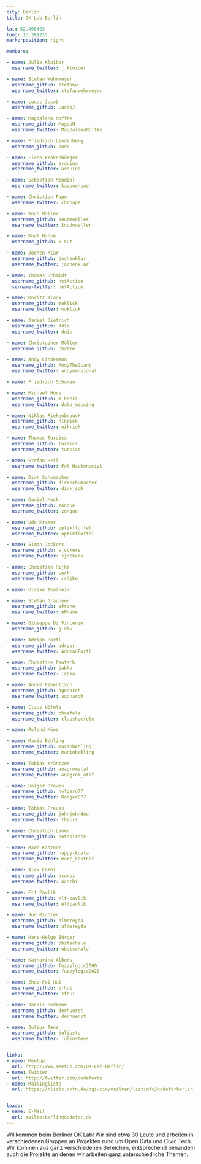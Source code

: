 ```yaml
---
city: Berlin
title: OK Lab Berlin

lat: 52.498493
long: 13.381215
markerposition: right

members:

- name: Julia Kloiber
  username_twitter: j_kloiber

- name: Stefan Wehrmeyer
  username_github: stefanw
  username_twitter: stefanwehrmeyer

- name: Lucas Jacob
  username_github: LucasJ

- name: Magdalena Noffke
  username_github: MagdaN
  username_twitter: MagdalenaNoffke

- name: Friedrich Lindenberg
  username_github: pudo

- name: Fiona Krakenbürger
  username_github: arduina
  username_twitter: arduina

- name: Sebastian Mondial
  username_twitter: kappuchino

- name: Christian Pape
  username_twitter: chrpape

- name: Knud Möller
  username_github: knudmoeller
  username_twitter: knudmoeller

- name: Knut Hühne
  username_github: k-nut

- name: Jochen Klar
  username_github: jochenklar
  username_twitter: jochenklar

- name: Thomas Schmidt
  username_github: netAction
  sername-twitter: netAction

- name: Moritz Klack
  username_github: moklick
  username_twitter: moklick

- name: Daniel Dietrich
  username_github: ddie
  username_twitter: ddie

- name: Christopher Möller
  username_github: chrtze

- name: Andy Lindemann
  username_github: AndyTheGiant
  username_twitter: andymensional

- name: Friedrich Schuman

- name: Michael Hörz
  username_github: m-hoerz
  username_twitter: data_meining

- name: Niklas Riekenbrauck
  username_github: nikriek
  username_twitter: nikriek

- name: Thomas Tursics
  username_github: tursics
  username_twitter: tursics

- name: Stefan Heil
  username_twitter: Pol_Hackonomist

- name: Dirk Schumacher
  username_github: dirkschumacher
  username_twitter: dirk_sch

- name: Daniel Mack
  username_github: zonque
  username_twitter: zonque

- name: Udo Kramer
  username_github: optikfluffel
  username_twitter: optikfluffel

- name: Simon Jockers
  username_github: sjockers
  username_twitter: sjockers

- name: Christian Rijke
  username_github: cnrk
  username_twitter: crijke

- name: Ulrike Thalheim

- name: Stefan Graupner
  username_github: eFrane
  username_twitter: eFrane

- name: Giuseppe Di Vincenzo
  username_github: g-div

- name: Adrian Partl
  username_github: adrpar
  username_twitter: AdrianPartl

- name: Christine Pautsch
  username_github: jabka
  username_twitter: jabka

- name: André Rebentisch
  username_github: agonarch
  username_twitter: agonarch

- name: Claus Höfele
  username_github: choefele
  username_twitter: claushoefele

- name: Roland Möws

- name: Mario Behling
  username_github: mariobehling
  username_twitter: mariobehling

- name: Tobias Kräntzer
  username_github: anagromataf
  username_twitter: anagrom_ataf

- name: Holger Drewes
  username_github: holgerd77
  username_twitter: HolgerD77

- name: Tobias Preuss
  username_github: johnjohndoe
  username_twitter: tbsprs

- name: Christoph Lauer
  username_github: notapirate

- name: Marc Kastner
  username_github: happy-koala
  username_twitter: marc_kastner

- name: Alex Corbi
  username_github: acorbi
  username_twitter: acorbi

- name: Elf Pavlik
  username_github: elf-pavlik
  username_twitter: elfpavlik

- name: Jon Richter
  username_github: almereyda
  username_twitter: almereyda

- name: Hans-Helge Bürger
  username_github: obstschale
  username_twitter: obstschale

- name: Katharina Albers
  username_github: fuzzylogic2000
  username_twitter: fuzzylogic2020

- name: Zhuo-Fei Hui
  username_github: zfhui
  username_twitter: zfhui

- name: Jannis Redmann
  username_github: derhuerst
  username_twitter: derhuerst

- name: Julius Tens
  username_github: juliuste
  username_twitter: juliustens


links:
- name: Meetup
  url: http://www.meetup.com/OK-Lab-Berlin/
- name: Twitter
  url: http://twitter.com/codeforbe
- name: Mailingliste
  url: https://mlists.okfn.de/cgi-bin/mailman/listinfo/codeforberlin


leads:
- name: E-Mail
  url: mailto:berlin@codefor.de
---
```


Willkommen beim Berliner OK Lab! Wir sind etwa 30 Leute und arbeiten in verschiedenen Gruppen an Projekten rund um Open Data und Civic Tech. Wir kommen aus ganz verschiedenen Bereichen, entsprechend behandeln auch die Projekte an denen wir arbeiten ganz unterschiedliche Themen.
